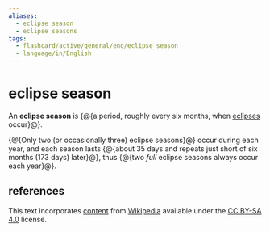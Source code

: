 ```yaml
---
aliases:
  - eclipse season
  - eclipse seasons
tags:
  - flashcard/active/general/eng/eclipse_season
  - language/in/English
---
```


# eclipse season

An __eclipse season__ is {@{a period, roughly every six months, when [eclipses](eclipse.md) occur}@}. <!--SR:!2026-03-15,453,310-->

{@{Only two (or occasionally three) eclipse seasons}@} occur during each year, and each season lasts {@{about 35 days and repeats just short of six months (173 days) later}@}, thus {@{two _full_ eclipse seasons always occur each year}@}. <!--SR:!2026-02-10,427,310!2025-08-15,258,270!2025-03-14,188,310-->

## references

This text incorporates [content](https://en.wikipedia.org/wiki/eclipse_season) from [Wikipedia](Wikipedia.md) available under the [CC BY-SA 4.0](https://creativecommons.org/licenses/by-sa/4.0/) license.
